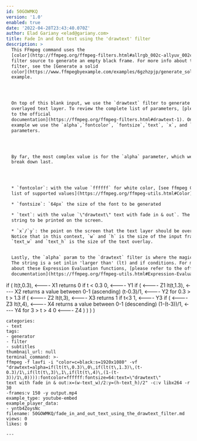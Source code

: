 ```yaml
---
id: 50GOWMKQ
version: '1.0'
enabled: true
date: '2022-04-28T23:43:40.070Z'
author: Elad Gariany <elad@gariany.com>
title: Fade In and Out text using the 'drawtext' filter
description: >
  This FFmpeg command uses the
  [color](http://ffmpeg.org/ffmpeg-filters.html#allrgb_002c-allyuv_002c-color_002c-colorchart_002c-colorspectrum_002c-haldclutsrc_002c-nullsrc_002c-pal75bars_002c-pal100bars_002c-rgbtestsrc_002c-smptebars_002c-smptehdbars_002c-testsrc_002c-testsrc2_002c-yuvtestsrc)
  filter source to generate an empty black frame. For more info about this
  filter, see the [Generate a solid
  color](https://www.ffmpegbyexample.com/examples/6gzhzpjp/generate_solid_color_264_video_with_the_color_video_source_filter_color_hex_code/)
  example. 




  On top of this blank input, we use the `drawtext` filter to generate the
  overlayed text layer. To review the complete list of parameters, [please refer
  to the official
  documentation](https://ffmpeg.org/ffmpeg-filters.html#drawtext-1). On this
  example we use the `alpha`,`fontcolor`, `fontsize`,`text`, `x`, and `y` filter
  parameters.




  By far, the most complex value is for the `alpha` parameter, which we will
  break down last.




  * `fontcolor`: with the value `ffffff` for white color, [see ffmpeg Color for
  list of supported values](https://ffmpeg.org/ffmpeg-utils.html#Color))

  * `fontsize`: `64px` the size of the font to be generated

  * `text`: with the value `\"drawtext\" text with fade in & out`. The text
  string to be printed on the screen.

  * `x`/`y`: the point on the screen that the text layer should be overlayed.
  Notice that in this context, `w` and `h` is the size of the input frame and
  `text_w` and `text_h` is the size of the text overlay.


  Lastly, the `alpha` param to the `drawtext` filter is where the magic happens.
  The string is a set inlin 'larger than' (lt) and if conditions. For more info
  about these Expression Evaluation functions, [please refer to the official
  documentation](https://ffmpeg.org/ffmpeg-utils.html#Expression-Evaluation)


  ```

  if ( 
    lt(t\,0.3)\,          <---- X1  returns 0 if t < 0.3
    0\,                   <---- Y1
    if (                  <---- Z1
      lt(t\,1.3)\,          <---- X2  returns a value between 0-1 (ascending)
      (t-0.3)/1\,           <---- Y2  for 0.3 > t > 1.3
      if (                  <---- Z2
        lt(t\,3)\,            <---- X3  returns 1 if t<3
        1\,                   <---- Y3
        if (                  <---- Z3
          lt(t\,4)\,             <---- X4  returns a value between 0-1 (descending)
          (1-(t-3))/1\,          <---- Y4  for 3 > t > 4
          0                      <---- Z4 
        )
      )
    )
  )

  ```
categories:
  - text
tags:
  - generator
  - filter
  - subtitles
thumbnail_url: null
terminal_command: >-
  ffmpeg -f lavfi -i "color=c=black:s=1920x1080" -vf
  "drawtext=alpha=if(lt(t\,0.3)\,0\,if(lt(t\,1.3)\,(t-0.3)/1\,if(lt(t\,3)\,1\,if(lt(t\,4)\,(1-(t-3))/1\,0)))):fontcolor=ffffff:fontsize=64:text=\"drawtext\"
  text with fade in & out:x=(w-text_w)/2:y=(h-text_h)/2" -c:v libx264 -r 30
  -frames:v 150 -y output.mp4
example_type: youtube-embed
example_player_data:
  - yntb4ZoysNc
filename: 50GOWMKQ/fade_in_and_out_text_using_the_drawtext_filter.md
views: 0
likes: 0

---
```

